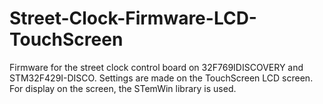 # Street-Clock-Firmware-LCD-TouchScreen
 Firmware for the street clock control board on 32F769IDISCOVERY and STM32F429I-DISCO. Settings are made on the TouchScreen LCD screen. For display on the screen, the STemWin library is used.
